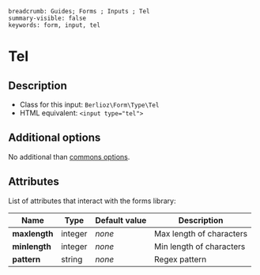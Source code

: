 ```index
breadcrumb: Guides; Forms ; Inputs ; Tel
summary-visible: false
keywords: form, input, tel
```

# Tel

## Description

- Class for this input: `Berlioz\Form\Type\Tel`
- HTML equivalent: `<input type="tel">`

## Additional options

No additional than [commons options](inputs.md#common-options).

## Attributes

List of attributes that interact with the forms library:

| Name | Type | Default value | Description |
| ---- | ---- | ------------- | ----------- |
| **maxlength** | integer | *none* | Max length of characters |
| **minlength** | integer | *none* | Min length of characters |
| **pattern** | string | *none* | Regex pattern |